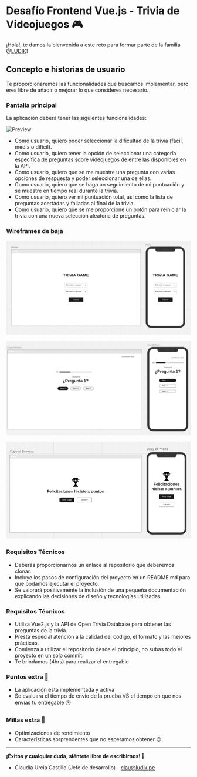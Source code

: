 # Desafío Frontend Vue.js - Trivia de Videojuegos 🎮


¡Hola!, te damos la bienvenida a este reto para formar parte de la familia @[LUDIK](https://ludik.pe/)!

## Concepto e historias de usuario
Te proporcionaremos las funcionalidades que buscamos implementar, pero eres libre de añadir o mejorar lo que consideres necesario.

### Pantalla principal
La aplicación deberá tener las siguientes funcionalidades:

![Preview](./images/main-screen.png)


* Como usuario, quiero poder seleccionar la dificultad de la trivia (fácil, media o difícil).
* Como usuario, quiero tener la opción de seleccionar una categoría específica de preguntas sobre videojuegos de entre las disponibles en la API.
* Como usuario, quiero que se me muestre una pregunta con varias opciones de respuesta y poder seleccionar una de ellas.
* Como usuario, quiero que se haga un seguimiento de mi puntuación y se muestre en tiempo real durante la trivia.
* Como usuario, quiero ver mi puntuación total, así como la lista de preguntas acertadas y falladas al final de la trivia.
* Como usuario, quiero que se me proporcione un botón para reiniciar la trivia con una nueva selección aleatoria de preguntas.

### Wireframes de baja

![Preview](./img/img1.png)

![Preview](./img/img2.png)

![Preview](./img/img3.png)

### Requisitos Técnicos

* Deberás proporcionarnos un enlace al repositorio que deberemos clonar.
* Incluye los pasos de configuración del proyecto en un README.md para que podamos ejecutar el proyecto.
* Se valorará positivamente la inclusión de una pequeña documentación explicando las decisiones de diseño y tecnologías utilizadas.

### Requisitos Técnicos

* Utiliza Vue2.js y la API de Open Trivia Database para obtener las preguntas de la trivia.
* Presta especial atención a la calidad del código, el formato y las mejores prácticas.
* Comienza a utilizar el repositorio desde el principio, no subas todo el proyecto en un solo commit.
* Te brindamos (4hrs) para realizar el entregable

### Puntos extra 🌟
* La aplicación está implementada y activa
* Se evaluará el tiempo de envío de la prueba VS el tiempo en que nos envías tu entregable 🕒

### Millas extra 🥇
* Optimizaciones de rendimiento
* Características sorprendentes que no esperamos obtener 😉

___

**¡Éxitos y cualquier duda, siéntete libre de escribirnos! 💫**

* Claudia Urcia Castillo (Jefe de desarrollo)  - clau@ludik.pe
